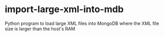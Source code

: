 # import-large-xml-into-mdb
Python program to load large XML files into MongoDB where the XML file size is larger than the host's RAM
